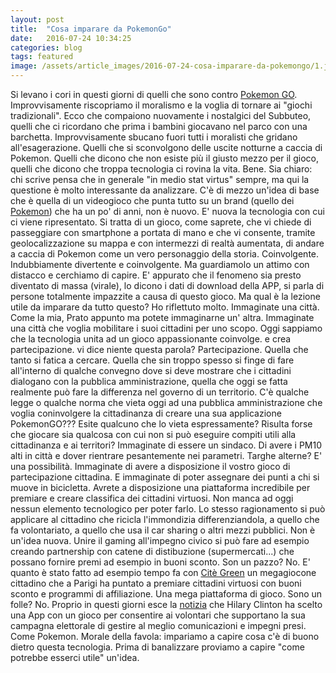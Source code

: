 ```yaml
---
layout: post
title:  "Cosa imparare da PokemonGo"
date:   2016-07-24 10:34:25
categories: blog
tags: featured
image: /assets/article_images/2016-07-24-cosa-imparare-da-pokemongo/1.jpg
---
```


Si levano i cori in questi giorni di quelli che sono contro [Pokemon GO](http://www.pokemongo.com/). Improvvisamente riscopriamo il moralismo e la voglia di tornare ai "giochi tradizionali". Ecco che compaiono nuovamente i nostalgici del Subbuteo, quelli che ci ricordano che prima i bambini giocavano nel parco con una barchetta. Improvvisamente sbucano fuori tutti i moralisti che gridano all'esagerazione. Quelli che si sconvolgono delle uscite notturne a caccia di Pokemon. Quelli che dicono che non esiste più il giusto mezzo per il gioco, quelli che dicono che troppa tecnologia ci rovina la vita.
Bene. Sia chiaro: chi scrive pensa che in generale "in medio stat virtus" sempre, ma qui la questione è molto interessante da analizzare.
C'è di mezzo un'idea di base che è quella di un videogioco che punta tutto su un brand (quello dei [Pokemon](https://wiki.pokemoncentral.it/)) che ha un po' di anni, non è nuovo. E' nuova la tecnologia con cui ci viene ripresentato. Si tratta di un gioco, come saprete, che vi chiede di passeggiare con smartphone a portata di mano e che vi consente, tramite geolocalizzazione su mappa e con intermezzi di realtà aumentata, di andare a caccia di Pokemon come un vero personaggio della storia. Coinvolgente. Indubbiamente divertente e coinvolgente.
Ma guardiamolo un attimo con distacco e cerchiamo di capire. E' appurato che il fenomeno sia presto diventato di massa (virale), lo dicono i dati di download della APP, si parla di persone totalmente impazzite a causa di questo gioco. Ma qual è la lezione utile da imparare da tutto questo?
Ho riflettuto molto. Immaginate una città. Come la mia, Prato appunto ma potete immaginarne un' altra. Immaginate una città che voglia mobilitare i suoi cittadini per uno scopo. Oggi sappiamo che la tecnologia unita ad un gioco appassionante coinvolge. e crea partecipazione. vi dice niente questa parola? Partecipazione. Quella che tanto si fatica a cercare. Quella che sin troppo spesso si finge di fare all'interno di qualche convegno dove si deve mostrare che i cittadini dialogano con la pubblica amministrazione, quella che oggi se fatta realmente può fare la differenza nel governo di un territorio. 
C'è qualche legge o qualche norma che vieta oggi ad una pubblica amministrazione che voglia coninvolgere la cittadinanza di creare una sua applicazione PokemonGO??? Esite qualcuno che lo vieta espressamente? Risulta forse che giocare sia qualcosa con cui non si può eseguire compiti utili alla cittadinanza e ai territori?
Immaginate di essere un sindaco. Di avere i PM10 alti in città e dover rientrare pesantemente nei parametri. Targhe alterne? E' una possibilità. Immaginate di avere a disposizione il vostro gioco di partecipazione cittadina. E immaginate di poter assegnare dei punti a chi si muove in bicicletta. Avrete a disposizione una piattaforma incredibile per premiare e creare classifica dei cittadini virtuosi. Non manca ad oggi nessun elemento tecnologico per poter farlo. Lo stesso ragionamento si può applicare al cittadino che ricicla l'immondizia differenziandola, a quello che fa volontariato, a quello che usa il car sharing o altri mezzi pubblici. Non è un'idea nuova. Unire il gaming all'impegno civico si può fare ad esempio creando partnership con catene di distibuzione (supermercati...) che possano fornire premi ad esempio in buoni sconto. 
Son un pazzo? No. E' quanto è stato fatto ad esempio tempo fa con [Citè Green](https://www.facebook.com/CiteGreen/) un megagiocone cittadino che a Parigi ha puntato a premiare cittadini virtuosi con buoni sconto e programmi di affiliazione. Una mega piattaforma di gioco. 
Sono un folle? No. Proprio in questi giorni esce la [notizia](http://www.recode.net/2016/7/24/12266026/hillary-clinton-campaign-mobile-app) che Hilary Clinton ha scelto una App con un gioco per consentire ai volontari che supportano la sua campagna elettorale di gestire al meglio comunicazioni e impegni presi.
Come Pokemon. Morale della favola: impariamo a capire cosa c'è di buono dietro questa tecnologia. Prima di banalizzare proviamo a capire "come potrebbe esserci utile" un'idea. 
